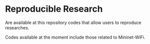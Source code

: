 # Reproducible Research

Are available at this repository codes that allow users to reproduce researches.   

Codes available at the moment include those related to Mininet-WiFi.
